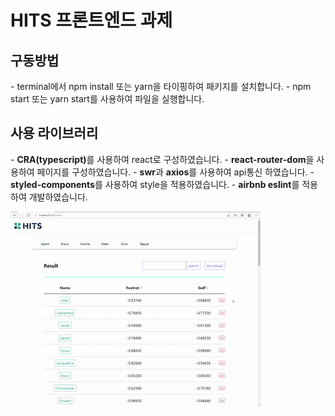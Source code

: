 <h1>HITS 프론트엔드 과제</h1>

<h2>구동방법</h2>
 - terminal에서 npm install 또는 yarn을 타이핑하여 패키지를 설치합니다.
 - npm start 또는 yarn start를 사용하여 파일을 실행합니다.

<h2>사용 라이브러리</h2>
 - <b>CRA(typescript)</b>를 사용하여 react로 구성하였습니다.
 - <b>react-router-dom</b>을 사용하여 페이지를 구성하였습니다.
 - <b>swr</b>과 <b>axios</b>를 사용하여 api통신 하였습니다.
 - <b>styled-components</b>를 사용하여 style을 적용하였습니다.
 - <b>airbnb eslint</b>를 적용하여 개발하였습니다.
 
 ![](src/assets/images/intro.gif)